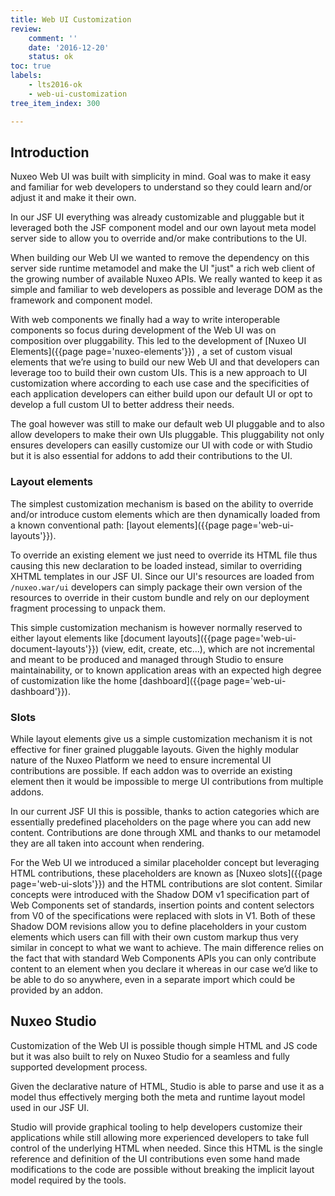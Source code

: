 ```yaml
---
title: Web UI Customization
review:
    comment: ''
    date: '2016-12-20'
    status: ok
toc: true
labels:
    - lts2016-ok
    - web-ui-customization
tree_item_index: 300

---
```

## Introduction

Nuxeo Web UI was built with simplicity in mind. Goal was to make it easy and familiar for web developers to understand so they could learn and/or adjust it and make it their own.

In our JSF UI everything was already customizable and pluggable but it leveraged both the JSF component model and our own layout meta model server side to allow you to override and/or make contributions to the UI.

When building our Web UI we wanted to remove the dependency on this server side runtime metamodel and make the UI "just" a rich web client of the growing number of available Nuxeo APIs. We really wanted to keep it as simple and familiar to web developers as possible and leverage DOM as the framework and component model.

With web components we finally had a way to write interoperable components so focus during development of the Web UI was on composition over pluggability. This led to the development of [Nuxeo UI Elements]({{page page='nuxeo-elements'}}) , a set of custom visual elements that we’re using to build our new Web UI and that developers can leverage too to build their own custom UIs. This is a new approach to UI customization where according to each use case and the specificities of each application developers can either build upon our default UI or opt to develop a full custom UI to better address their needs.

The goal however was still to make our default web UI pluggable and to also allow developers to make their own UIs pluggable. This pluggability not only ensures developers can easilly customize our UI with code or with Studio but it is also essential for addons to add their contributions to the UI.

### Layout elements

The simplest customization mechanism is based on the ability to override and/or introduce custom elements which are then dynamically loaded from a known conventional path: [layout elements]({{page page='web-ui-layouts'}}).

To override an existing element we just need to override its HTML file thus causing this new declaration to be loaded instead, similar to overriding XHTML templates in our JSF UI.
Since our UI's resources are loaded from `/nuxeo.war/ui` developers can simply package their own version of the resources to override in their custom bundle and rely on our deployment fragment processing to unpack them.

This simple customization mechanism is however normally reserved to either layout elements like [document layouts]({{page page='web-ui-document-layouts'}}) (view, edit, create, etc...), which are not incremental and meant to be produced and managed through Studio to ensure maintainability, or to known application areas with an expected high degree of customization like the home [dashboard]({{page page='web-ui-dashboard'}}).

### Slots

While layout elements give us a simple customization mechanism it is not effective for finer grained pluggable layouts. Given the highly modular nature of the Nuxeo Platform we need to ensure incremental UI contributions are possible. If each addon was to override an existing element then it would be impossible to merge UI contributions from multiple addons.

In our current JSF UI this is possible, thanks to action categories which are essentially predefined placeholders on the page where you can add new content. Contributions are done through XML and thanks to our metamodel they are all taken into account when rendering.

For the Web UI we introduced a similar placeholder concept but leveraging HTML contributions, these placeholders are known as [Nuxeo slots]({{page page='web-ui-slots'}}) and the HTML contributions are slot content. Similar concepts were introduced with the Shadow DOM v1 specification part of Web Components set of standards, insertion points and content selectors from V0 of the specifications were replaced with slots in V1. Both of these Shadow DOM revisions allow you to define placeholders in your custom elements which users can fill with their own custom markup thus very similar in concept to what we want to achieve. The main difference relies on the fact that with standard Web Components APIs you can only contribute content to an element when you declare it whereas in our case we’d like to be able to do so anywhere, even in a separate import which could be provided by an addon.

## Nuxeo Studio

Customization of the Web UI is possible though simple HTML and JS code but it was also built to rely on Nuxeo Studio for a seamless and fully supported development process.

Given the declarative nature of HTML, Studio is able to parse and use it as a model thus effectively merging both the meta and runtime layout model used in our JSF UI.

Studio will provide graphical tooling to help developers customize their applications while still allowing more experienced developers to take full control of the underlying HTML when needed.
Since this HTML is the single reference and definition of the UI contributions even some hand made modifications to the code are possible without breaking the implicit layout model required by the tools.

